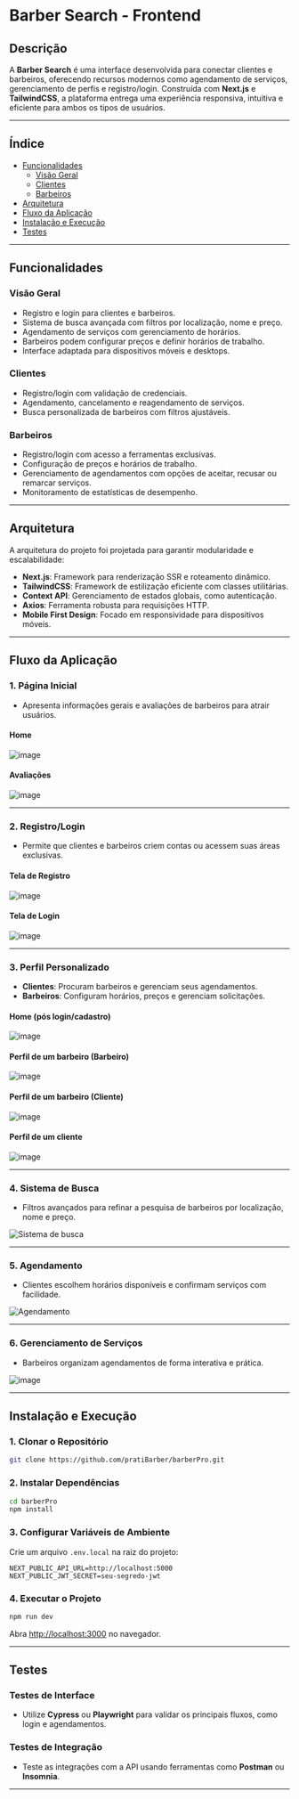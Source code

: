 
# **Barber Search** - Frontend

## **Descrição**

A **Barber Search** é uma interface desenvolvida para conectar clientes e barbeiros, oferecendo recursos modernos como agendamento de serviços, gerenciamento de perfis e registro/login. Construída com **Next.js** e **TailwindCSS**, a plataforma entrega uma experiência responsiva, intuitiva e eficiente para ambos os tipos de usuários.

---

## **Índice**
- [Funcionalidades](#funcionalidades)
    - [Visão Geral](#visão-geral)
    - [Clientes](#clientes)
    - [Barbeiros](#barbeiros)
- [Arquitetura](#arquitetura)
- [Fluxo da Aplicação](#fluxo-da-aplicação)
- [Instalação e Execução](#instalação-e-execução)
- [Testes](#testes)

---

## **Funcionalidades**

### **Visão Geral**
- Registro e login para clientes e barbeiros.
- Sistema de busca avançada com filtros por localização, nome e preço.
- Agendamento de serviços com gerenciamento de horários.
- Barbeiros podem configurar preços e definir horários de trabalho.
- Interface adaptada para dispositivos móveis e desktops.

### **Clientes**
- Registro/login com validação de credenciais.
- Agendamento, cancelamento e reagendamento de serviços.
- Busca personalizada de barbeiros com filtros ajustáveis.

### **Barbeiros**
- Registro/login com acesso a ferramentas exclusivas.
- Configuração de preços e horários de trabalho.
- Gerenciamento de agendamentos com opções de aceitar, recusar ou remarcar serviços.
- Monitoramento de estatísticas de desempenho.

---

## **Arquitetura**

A arquitetura do projeto foi projetada para garantir modularidade e escalabilidade:
- **Next.js**: Framework para renderização SSR e roteamento dinâmico.
- **TailwindCSS**: Framework de estilização eficiente com classes utilitárias.
- **Context API**: Gerenciamento de estados globais, como autenticação.
- **Axios**: Ferramenta robusta para requisições HTTP.
- **Mobile First Design**: Focado em responsividade para dispositivos móveis.

---

## **Fluxo da Aplicação**

### **1. Página Inicial**
- Apresenta informações gerais e avaliações de barbeiros para atrair usuários.

#### **Home**

![image](https://github.com/user-attachments/assets/b01d69dc-ad38-4f3d-b9db-d23230755004)


#### **Avaliações**

![image](https://github.com/user-attachments/assets/3786cc7f-3d39-4843-9855-b31f9183ec9c)

---

### **2. Registro/Login**
- Permite que clientes e barbeiros criem contas ou acessem suas áreas exclusivas.

#### **Tela de Registro**

![image](https://github.com/user-attachments/assets/cd69c89f-e844-47d1-bd42-2ab548f87a1e)

#### **Tela de Login**

![image](https://github.com/user-attachments/assets/f5e9d462-052a-4ef7-ae84-64871fe0f3d7)

---

### **3. Perfil Personalizado**
- **Clientes**: Procuram barbeiros e gerenciam seus agendamentos.
- **Barbeiros**: Configuram horários, preços e gerenciam solicitações.

#### **Home (pós login/cadastro)**

![image](https://github.com/user-attachments/assets/e171bd88-bb4e-4583-8d04-fdad053a7153)

#### **Perfil de um barbeiro (Barbeiro)**

![image](https://github.com/user-attachments/assets/1e34dd18-080d-4b37-83dc-0e44726cf426)

#### **Perfil de um barbeiro (Cliente)**

![image](https://github.com/user-attachments/assets/9c62b0bd-4325-4e6a-b405-6dcc3e0c0f21)

#### **Perfil de um cliente**

![image](https://github.com/user-attachments/assets/121633b0-5bde-4abe-be94-f2f88c6531db)

---

### **4. Sistema de Busca**
- Filtros avançados para refinar a pesquisa de barbeiros por localização, nome e preço.

![Sistema de busca](https://github.com/user-attachments/assets/8aa43f65-da00-4e16-a185-ff0dbf928a00)

---

### **5. Agendamento**
- Clientes escolhem horários disponíveis e confirmam serviços com facilidade.

![Agendamento](https://github.com/user-attachments/assets/f17774c0-e410-432d-94dc-e55768e80500)

---

### **6. Gerenciamento de Serviços**
- Barbeiros organizam agendamentos de forma interativa e prática.

![image](https://github.com/user-attachments/assets/304bd519-3dad-4a35-8ae3-c659011ea40e)


---

## **Instalação e Execução**

### **1. Clonar o Repositório**
```bash
git clone https://github.com/pratiBarber/barberPro.git
```

### **2. Instalar Dependências**
```bash
cd barberPro
npm install
```

### **3. Configurar Variáveis de Ambiente**
Crie um arquivo `.env.local` na raiz do projeto:
```env
NEXT_PUBLIC_API_URL=http://localhost:5000
NEXT_PUBLIC_JWT_SECRET=seu-segredo-jwt
```

### **4. Executar o Projeto**
```bash
npm run dev
```
Abra [http://localhost:3000](http://localhost:3000) no navegador.

---

## **Testes**

### **Testes de Interface**
- Utilize **Cypress** ou **Playwright** para validar os principais fluxos, como login e agendamentos.

### **Testes de Integração**
- Teste as integrações com a API usando ferramentas como **Postman** ou **Insomnia**.

---
